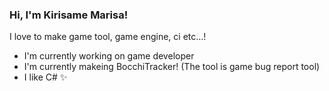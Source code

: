 ### Hi, I'm Kirisame Marisa!

I love to make game tool, game engine, ci etc...!

* I'm currently working on game developer
* I'm currently makeing BocchiTracker! (The tool is game bug report tool)
* I like C# ✨



<!--
**KirisameMarisa/KirisameMarisa** is a ✨ _special_ ✨ repository because its `README.md` (this file) appears on your GitHub profile.

Here are some ideas to get you started:

- 🔭 I’m currently working on ...
- 🌱 I’m currently learning ...
- 👯 I’m looking to collaborate on ...
- 🤔 I’m looking for help with ...
- 💬 Ask me about ...
- 📫 How to reach me: ...
- 😄 Pronouns: ...
- ⚡ Fun fact: ...
-->
